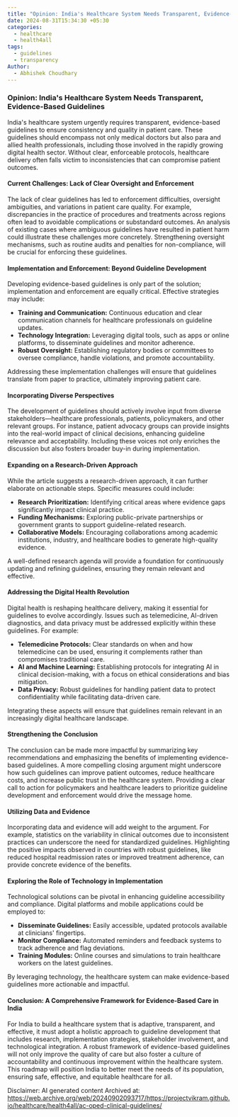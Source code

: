 ```yaml
---
title: "Opinion: India's Healthcare System Needs Transparent, Evidence-Based Guidelines"
date: 2024-08-31T15:34:30 +05:30
categories:
  - healthcare
  - health4all
tags:
  - guidelines
  - transparency
Author:
  - Abhishek Choudhary
---
```

### **Opinion: India's Healthcare System Needs Transparent, Evidence-Based Guidelines**

India's healthcare system urgently requires transparent, evidence-based guidelines to ensure consistency and quality in patient care. These guidelines should encompass not only medical doctors but also para and allied health professionals, including those involved in the rapidly growing digital health sector. Without clear, enforceable protocols, healthcare delivery often falls victim to inconsistencies that can compromise patient outcomes. 

#### **Current Challenges: Lack of Clear Oversight and Enforcement**

The lack of clear guidelines has led to enforcement difficulties, oversight ambiguities, and variations in patient care quality. For example, discrepancies in the practice of procedures and treatments across regions often lead to avoidable complications or substandard outcomes. An analysis of existing cases where ambiguous guidelines have resulted in patient harm could illustrate these challenges more concretely. Strengthening oversight mechanisms, such as routine audits and penalties for non-compliance, will be crucial for enforcing these guidelines.

#### **Implementation and Enforcement: Beyond Guideline Development**

Developing evidence-based guidelines is only part of the solution; implementation and enforcement are equally critical. Effective strategies may include:

- **Training and Communication:** Continuous education and clear communication channels for healthcare professionals on guideline updates.
- **Technology Integration:** Leveraging digital tools, such as apps or online platforms, to disseminate guidelines and monitor adherence.
- **Robust Oversight:** Establishing regulatory bodies or committees to oversee compliance, handle violations, and promote accountability.

Addressing these implementation challenges will ensure that guidelines translate from paper to practice, ultimately improving patient care.

#### **Incorporating Diverse Perspectives**

The development of guidelines should actively involve input from diverse stakeholders—healthcare professionals, patients, policymakers, and other relevant groups. For instance, patient advocacy groups can provide insights into the real-world impact of clinical decisions, enhancing guideline relevance and acceptability. Including these voices not only enriches the discussion but also fosters broader buy-in during implementation.

#### **Expanding on a Research-Driven Approach**

While the article suggests a research-driven approach, it can further elaborate on actionable steps. Specific measures could include:

- **Research Prioritization:** Identifying critical areas where evidence gaps significantly impact clinical practice.
- **Funding Mechanisms:** Exploring public-private partnerships or government grants to support guideline-related research.
- **Collaborative Models:** Encouraging collaborations among academic institutions, industry, and healthcare bodies to generate high-quality evidence.

A well-defined research agenda will provide a foundation for continuously updating and refining guidelines, ensuring they remain relevant and effective.

#### **Addressing the Digital Health Revolution**

Digital health is reshaping healthcare delivery, making it essential for guidelines to evolve accordingly. Issues such as telemedicine, AI-driven diagnostics, and data privacy must be addressed explicitly within these guidelines. For example:

- **Telemedicine Protocols:** Clear standards on when and how telemedicine can be used, ensuring it complements rather than compromises traditional care.
- **AI and Machine Learning:** Establishing protocols for integrating AI in clinical decision-making, with a focus on ethical considerations and bias mitigation.
- **Data Privacy:** Robust guidelines for handling patient data to protect confidentiality while facilitating data-driven care.

Integrating these aspects will ensure that guidelines remain relevant in an increasingly digital healthcare landscape.

#### **Strengthening the Conclusion**

The conclusion can be made more impactful by summarizing key recommendations and emphasizing the benefits of implementing evidence-based guidelines. A more compelling closing argument might underscore how such guidelines can improve patient outcomes, reduce healthcare costs, and increase public trust in the healthcare system. Providing a clear call to action for policymakers and healthcare leaders to prioritize guideline development and enforcement would drive the message home.

#### **Utilizing Data and Evidence**

Incorporating data and evidence will add weight to the argument. For example, statistics on the variability in clinical outcomes due to inconsistent practices can underscore the need for standardized guidelines. Highlighting the positive impacts observed in countries with robust guidelines, like reduced hospital readmission rates or improved treatment adherence, can provide concrete evidence of the benefits.

#### **Exploring the Role of Technology in Implementation**

Technological solutions can be pivotal in enhancing guideline accessibility and compliance. Digital platforms and mobile applications could be employed to:

- **Disseminate Guidelines:** Easily accessible, updated protocols available at clinicians' fingertips.
- **Monitor Compliance:** Automated reminders and feedback systems to track adherence and flag deviations.
- **Training Modules:** Online courses and simulations to train healthcare workers on the latest guidelines.

By leveraging technology, the healthcare system can make evidence-based guidelines more actionable and impactful.

#### **Conclusion: A Comprehensive Framework for Evidence-Based Care in India**

For India to build a healthcare system that is adaptive, transparent, and effective, it must adopt a holistic approach to guideline development that includes research, implementation strategies, stakeholder involvement, and technological integration. A robust framework of evidence-based guidelines will not only improve the quality of care but also foster a culture of accountability and continuous improvement within the healthcare system. This roadmap will position India to better meet the needs of its population, ensuring safe, effective, and equitable healthcare for all.


Disclaimer: AI generated content
Archived at: https://web.archive.org/web/20240902093717/https://projectvikram.github.io/healthcare/health4all/ac-oped-clinical-guidelines/
